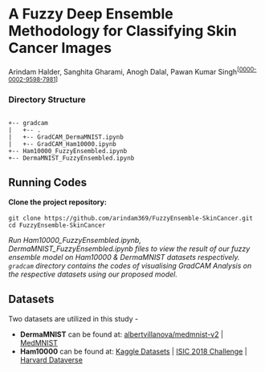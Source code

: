 # A Fuzzy Deep Ensemble Methodology for Classifying Skin Cancer Images
Arindam Halder, Sanghita Gharami, Anogh Dalal, Pawan Kumar Singh<sup>[[0000-0002-9598-7981](https://orcid.org/0000-0002-9598-7981)]</sup>

### Directory Structure


```

+-- gradcam
|   +-- .
|   +-- GradCAM_DermaMNIST.ipynb
|   +-- GradCAM_Ham10000.ipynb
+-- Ham10000_FuzzyEnsembled.ipynb
+-- DermaMNIST_FuzzyEnsembled.ipynb

```

## Running Codes

**Clone the project repository:**

``` git clone https://github.com/arindam369/FuzzyEnsemble-SkinCancer.git ``` &nbsp;  ``` cd FuzzyEnsemble-SkinCancer ```

*Run Ham10000_FuzzyEnsembled.ipynb, DermaMNIST_FuzzyEnsembled.ipynb files to view the result of our fuzzy ensemble model on Ham10000 & DermaMNIST datasets respectively. ``gradcam`` directory contains the codes of visualising GradCAM Analysis on the respective datasets using our proposed model.*



## Datasets
Two datasets are utilized in this study -
- **DermaMNIST** can be found at: [albertvillanova/medmnist-v2](https://huggingface.co/datasets/albertvillanova/medmnist-v2) | [MedMNIST](https://medmnist.com)
- **Ham10000** can be found at: [Kaggle Datasets](https://www.kaggle.com/datasets/kmader/skin-cancer-mnist-ham10000) | [ISIC 2018 Challenge](https://challenge2018.isic-archive.com) | [Harvard Dataverse](https://dataverse.harvard.edu/dataset.xhtml?persistentId=doi:10.7910/DVN/DBW86T)